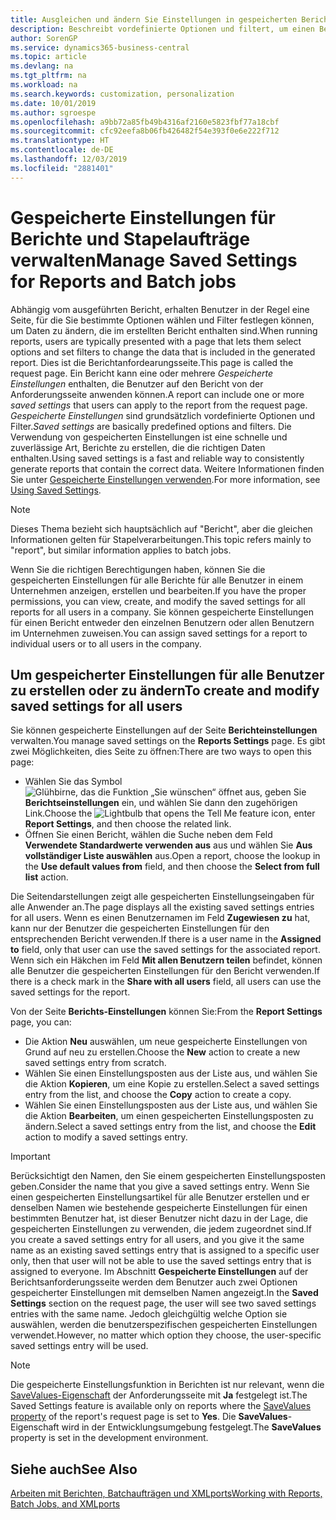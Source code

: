 ```yaml
---
title: Ausgleichen und ändern Sie Einstellungen in gespeicherten Berichten | Microsoft Docs
description: Beschreibt vordefinierte Optionen und filtert, um einen Bericht anzupassen und die richtigen Daten zu generieren.
author: SorenGP
ms.service: dynamics365-business-central
ms.topic: article
ms.devlang: na
ms.tgt_pltfrm: na
ms.workload: na
ms.search.keywords: customization, personalization
ms.date: 10/01/2019
ms.author: sgroespe
ms.openlocfilehash: a9bb72a85fb49b4316af2160e5823fbf77a18cbf
ms.sourcegitcommit: cfc92eefa8b06fb426482f54e393f0e6e222f712
ms.translationtype: HT
ms.contentlocale: de-DE
ms.lasthandoff: 12/03/2019
ms.locfileid: "2881401"
---
```

# <a name="manage-saved-settings-for-reports-and-batch-jobs"></a><span data-ttu-id="3e22a-103">Gespeicherte Einstellungen für Berichte und Stapelaufträge verwalten</span><span class="sxs-lookup"><span data-stu-id="3e22a-103">Manage Saved Settings for Reports and Batch jobs</span></span>
<span data-ttu-id="3e22a-104">Abhängig vom ausgeführten Bericht, erhalten Benutzer in der Regel eine Seite, für die Sie bestimmte Optionen wählen und Filter festlegen können, um Daten zu ändern, die im erstellten Bericht enthalten sind.</span><span class="sxs-lookup"><span data-stu-id="3e22a-104">When running reports, users are typically presented with a page that lets them select options and set filters to change the data that is included in the generated report.</span></span> <span data-ttu-id="3e22a-105">Dies ist die Berichtanfordearungsseite.</span><span class="sxs-lookup"><span data-stu-id="3e22a-105">This page is called the request page.</span></span> <span data-ttu-id="3e22a-106">Ein Bericht kann eine oder mehrere *Gespeicherte Einstellungen* enthalten, die Benutzer auf den Bericht von der Anforderungsseite anwenden können.</span><span class="sxs-lookup"><span data-stu-id="3e22a-106">A report can include one or more *saved settings* that users can apply to the report from the request page.</span></span> <span data-ttu-id="3e22a-107">*Gespeicherte Einstellungen* sind grundsätzlich vordefinierte Optionen und Filter.</span><span class="sxs-lookup"><span data-stu-id="3e22a-107">*Saved settings* are basically predefined options and filters.</span></span> <span data-ttu-id="3e22a-108">Die Verwendung von gespeicherten Einstellungen ist eine schnelle und zuverlässige Art, Berichte zu erstellen, die die richtigen Daten enthalten.</span><span class="sxs-lookup"><span data-stu-id="3e22a-108">Using saved settings is a fast and reliable way to consistently generate reports that contain the correct data.</span></span> <span data-ttu-id="3e22a-109">Weitere Informationen finden Sie unter [Gespeicherte Einstellungen verwenden](ui-work-report.md#SavedSettings).</span><span class="sxs-lookup"><span data-stu-id="3e22a-109">For more information, see [Using Saved Settings](ui-work-report.md#SavedSettings).</span></span>

> [!NOTE]
> <span data-ttu-id="3e22a-110">Dieses Thema bezieht sich hauptsächlich auf "Bericht", aber die gleichen Informationen gelten für Stapelverarbeitungen.</span><span class="sxs-lookup"><span data-stu-id="3e22a-110">This topic refers mainly to "report", but similar information applies to batch jobs.</span></span>

<span data-ttu-id="3e22a-111">Wenn Sie die richtigen Berechtigungen haben, können Sie die gespeicherten Einstellungen für alle Berichte für alle Benutzer in einem Unternehmen anzeigen, erstellen und bearbeiten.</span><span class="sxs-lookup"><span data-stu-id="3e22a-111">If you have the proper permissions, you can view, create, and modify the saved settings for all reports for all users in a company.</span></span> <span data-ttu-id="3e22a-112">Sie können gespeicherte Einstellungen für einen Bericht entweder den einzelnen Benutzern oder allen Benutzern im Unternehmen zuweisen.</span><span class="sxs-lookup"><span data-stu-id="3e22a-112">You can assign saved settings for a report to individual users or to all users in the company.</span></span>

<!--
## Apply saved settings to a report
1. Open the report.

   The request page appears.    
2. In the **Saved Settings** section of the page, set the **Name** field  to the saved settings that you want to use.

   The **Saved Settings** section only appears if the report has been run before or if there are existing saved settings entries. The saved settings entry called **Last used options and filters** is always available. These settings are the option and filter values that were used the last time you ran the report.

-->

## <a name="to-create-and-modify-saved-settings-for-all-users"></a><span data-ttu-id="3e22a-113">Um gespeicherter Einstellungen für alle Benutzer zu erstellen oder zu ändern</span><span class="sxs-lookup"><span data-stu-id="3e22a-113">To create and modify saved settings for all users</span></span>
<span data-ttu-id="3e22a-114">Sie können gespeicherte Einstellungen auf der Seite **Berichteinstellungen** verwalten.</span><span class="sxs-lookup"><span data-stu-id="3e22a-114">You manage saved settings on the **Reports Settings** page.</span></span> <span data-ttu-id="3e22a-115">Es gibt zwei Möglichkeiten, dies Seite zu öffnen:</span><span class="sxs-lookup"><span data-stu-id="3e22a-115">There are two ways to open this page:</span></span>
-   <span data-ttu-id="3e22a-116">Wählen Sie das Symbol ![Glühbirne, das die Funktion „Sie wünschen“ öffnet](media/ui-search/search_small.png "Was möchten Sie tun?") aus, geben Sie **Berichtseinstellungen** ein, und wählen Sie dann den zugehörigen Link.</span><span class="sxs-lookup"><span data-stu-id="3e22a-116">Choose the ![Lightbulb that opens the Tell Me feature](media/ui-search/search_small.png "Tell me what you want to do") icon, enter **Report Settings**, and then choose the related link.</span></span>
-   <span data-ttu-id="3e22a-117">Öffnen Sie einen Bericht, wählen die Suche neben dem Feld **Verwendete Standardwerte verwenden aus** aus und wählen Sie **Aus vollständiger Liste auswählen** aus.</span><span class="sxs-lookup"><span data-stu-id="3e22a-117">Open a report, choose the lookup in the **Use default values from** field, and then choose the **Select from full list** action.</span></span>

<span data-ttu-id="3e22a-118">Die Seitendarstellungen zeigt alle gespeicherten Einstellungseingaben für alle Anwender an.</span><span class="sxs-lookup"><span data-stu-id="3e22a-118">The page displays all the existing saved settings entries for all users.</span></span> <span data-ttu-id="3e22a-119">Wenn es einen Benutzernamen im Feld **Zugewiesen zu** hat, kann nur der Benutzer die gespeicherten Einstellungen für den entsprechenden Bericht verwenden.</span><span class="sxs-lookup"><span data-stu-id="3e22a-119">If there is a user name in the **Assigned to** field, only that user can use the saved settings for the associated report.</span></span> <span data-ttu-id="3e22a-120">Wenn sich ein Häkchen im Feld **Mit allen Benutzern teilen** befindet, können alle Benutzer die gespeicherten Einstellungen für den Bericht verwenden.</span><span class="sxs-lookup"><span data-stu-id="3e22a-120">If there is a check mark in the **Share with all users** field, all users can use the saved settings for the report.</span></span>

<span data-ttu-id="3e22a-121">Von der Seite **Berichts-Einstellungen** können Sie:</span><span class="sxs-lookup"><span data-stu-id="3e22a-121">From the **Report Settings** page, you can:</span></span>
-   <span data-ttu-id="3e22a-122">Die Aktion **Neu** auswählen, um neue gespeicherte Einstellungen von Grund auf neu zu erstellen.</span><span class="sxs-lookup"><span data-stu-id="3e22a-122">Choose the **New** action to create a new saved settings entry from scratch.</span></span>
-   <span data-ttu-id="3e22a-123">Wählen Sie einen Einstellungsposten aus der Liste aus, und wählen Sie die Aktion **Kopieren**, um eine Kopie zu erstellen.</span><span class="sxs-lookup"><span data-stu-id="3e22a-123">Select a saved settings entry from the list, and choose the **Copy** action to create a copy.</span></span>
-   <span data-ttu-id="3e22a-124">Wählen Sie einen Einstellungsposten aus der Liste aus, und wählen Sie die Aktion **Bearbeiten**, um einen gespeicherten Einstellungsposten zu ändern.</span><span class="sxs-lookup"><span data-stu-id="3e22a-124">Select a saved settings entry from the list, and choose the **Edit** action to modify a saved settings entry.</span></span>

> [!Important]
> <span data-ttu-id="3e22a-125">Berücksichtigt den Namen, den Sie einem gespeicherten Einstellungsposten geben.</span><span class="sxs-lookup"><span data-stu-id="3e22a-125">Consider the name that you give a saved settings entry.</span></span> <span data-ttu-id="3e22a-126">Wenn Sie einen gespeicherten Einstellungsartikel für alle Benutzer erstellen und er denselben Namen wie bestehende gespeicherte Einstellungen für einen bestimmten Benutzer hat, ist dieser Benutzer nicht dazu in der Lage, die gespeicherten Einstellungen zu verwenden, die jedem zugeordnet sind.</span><span class="sxs-lookup"><span data-stu-id="3e22a-126">If you create a saved settings entry for all users, and you give it the same name as an existing saved settings entry that is assigned to a specific user only, then that user will not be able to use the saved settings entry that is assigned to everyone.</span></span>  <span data-ttu-id="3e22a-127">Im Abschnitt **Gespeicherte Einstellungen** auf der Berichtsanforderungsseite werden dem Benutzer auch zwei Optionen gespeicherter Einstellungen mit demselben Namen angezeigt.</span><span class="sxs-lookup"><span data-stu-id="3e22a-127">In the **Saved Settings** section on the request page, the user will see two saved settings entries with the same name.</span></span> <span data-ttu-id="3e22a-128">Jedoch gleichgültig welche Option sie auswählen, werden die benutzerspezifischen gespeicherten Einstellungen verwendet.</span><span class="sxs-lookup"><span data-stu-id="3e22a-128">However, no matter which option they choose, the user-specific saved settings entry will be used.</span></span>

> [!NOTE]
> <span data-ttu-id="3e22a-129">Die gespeicherte Einstellungsfunktion in Berichten ist nur relevant, wenn die [SaveValues-Eigenschaft](/dynamics365/business-central/dev-itpro/developer/properties/devenv-savevalues-property) der Anforderungsseite mit **Ja** festgelegt ist.</span><span class="sxs-lookup"><span data-stu-id="3e22a-129">The Saved Settings feature is available only on reports where the [SaveValues property](/dynamics365/business-central/dev-itpro/developer/properties/devenv-savevalues-property) of the report's request page is set to **Yes**.</span></span> <span data-ttu-id="3e22a-130">Die **SaveValues**-Eigenschaft wird in der Entwicklungsumgebung festgelegt.</span><span class="sxs-lookup"><span data-stu-id="3e22a-130">The **SaveValues** property is set in the development environment.</span></span>  

## <a name="see-also"></a><span data-ttu-id="3e22a-131">Siehe auch</span><span class="sxs-lookup"><span data-stu-id="3e22a-131">See Also</span></span>
[<span data-ttu-id="3e22a-132">Arbeiten mit Berichten, Batchaufträgen und XMLports</span><span class="sxs-lookup"><span data-stu-id="3e22a-132">Working with Reports, Batch Jobs, and XMLports</span></span>](ui-work-report.md)  
